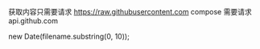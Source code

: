 获取内容只需要请求 https://raw.githubusercontent.com
compose 需要请求 api.github.com

new Date(filename.substring(0, 10));
